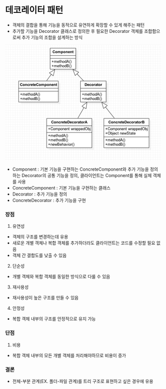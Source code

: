 # 데코레이터 패턴

- 객체의 결합을 통해 기능을 동적으로 유연하게 확장할 수 있게 해주는 패턴
- 추가할 기능을 Decorator 클래스로 정의한 후 필요한 Decorator 객체를 조합함으로써 추가 기능의 조합을 설계하는 방식

![img.png](img.png)
- Component : 기본 기능을 구현하는 ConcreteComponent와 추가 기능을 정의하는 Decorator의 공통 기능을 정의, 클라이언트는 Component를 통해 실체 객체를 사용
- ConcreteComponent : 기본 기능을 구현하는 클래스
- Decorator : 추가 기능을 정의
- ConcreteDecorator : 추가 기능을 구현

### 장점

1. 유연성
  - 객체의 구조를 변경하는데 유용
  - 새로운 개별 객체나 복합 객체를 추가하더라도 클라이언트는 코드를 수정할 필요 없음
  - 객체 간 결합도를 낮출 수 있음


2. 단순성
  - 개별 객체와 복합 객체를 동일한 방식으로 다룰 수 있음


3. 재사용성
  - 재사용성이 높은 구조를 만들 수 있음

4. 안정성
  - 복합 객체 내부의 구조를 안정적으로 유지 가능


### 단점

1. 비용
  - 복합 객체 내부의 모든 개별 객체를 처리해야하므로 비용이 증가


### 결론

- 전체-부분 관계(EX. 폴더-파일 관계)를 트리 구조로 표현하고 싶은 경우에 유용